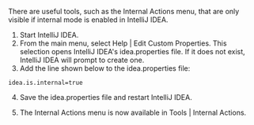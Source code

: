 [//]: # (title: Enabling Internal Mode)

<!-- Copyright 2000-2021 JetBrains s.r.o. and other contributors. Use of this source code is governed by the Apache 2.0 license that can be found in the LICENSE file. -->

There are useful tools, such as the Internal Actions menu, that are only visible if internal mode is enabled in IntelliJ IDEA.

<procedure title="Configuring Internal Mode">

1. Start IntelliJ IDEA.
2. From the main menu, select <menupath>Help | Edit Custom Properties</menupath>.
  This selection opens IntelliJ IDEA's <path>idea.properties</path> file.
  If it does not exist, IntelliJ IDEA will prompt to create one.
3. Add the line shown below to the <path>idea.properties</path> file:

```properties
idea.is.internal=true
```
4. Save the <path>idea.properties</path> file and restart IntelliJ IDEA.

5. The Internal Actions menu is now available in <menupath>Tools | Internal Actions</menupath>.

</procedure>

